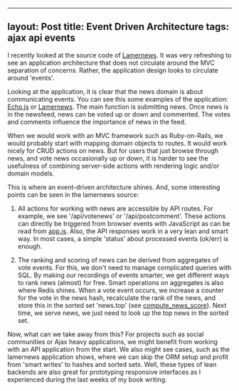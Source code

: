 ---
layout: Post
title: Event Driven Architecture
tags: ajax api events
----
I recently looked at the source code of [Lamernews](https://github.com/antirez/lamernews). It was very refreshing to see an application architecture that does not circulate around the MVC separation of concerns. Rather, the application design looks to circulate around 'events'.

Looking at the application, it is clear that the news domain is about communicating events. You can see this some examples of the application: [Echo.js](http://echojs.org) or [Lamernews](http://lamernews.org). The main function is submitting news. Once news is in the newsfeed, news can be voted up or down and commented. The votes and comments influence the importance of news in the feed.

When we would work with an MVC framework such as Ruby-on-Rails, we would probably start with mapping domain objects to routes. It would work nicely for CRUD actions on news. But for users that just browse through news, and vote news occasionally up or down, it is harder to see the usefulness of combining server-side actions with rendering logic and/or domain models.

This is where an event-driven architecture shines. And, some interesting points can be seen in the lamernews source:

1. All actions for working with news are accessible by API routes. For example, we see '/api/votenews' or '/api/postcomment'. These actions can directly be triggered from browser events with JavaScript as can be read from [app.js](https://github.com/antirez/lamernews/blob/master/public/js/app.js). Also, the API responses work in a very lean and smart way. In most cases, a simple 'status' about processed events (ok/err) is enough.

2. The ranking and scoring of news can be derived from aggregates of vote events. For this, we don't need to manage complicated queries with SQL. By making our recordings of events smarter, we get different ways to rank news (almost) for free. Smart operations on aggregates is also where Redis shines. When a vote event occurs, we increase a counter for the vote in the news hash, recalculate the rank of the news, and store this in the sorted set 'news.top' (see [compute_news_score](https://github.com/antirez/lamernews/blob/master/app.rb#L1431-L1443)). Next time, we serve news, we just need to look up the top news in the sorted set.

Now, what can we take away from this? For projects such as social communities or Ajax heavy applications, we might benefit from working with an API application from the start. We also might see cases, such as the lamernews application shows, where we can skip the ORM setup and profit from 'smart writes' to hashes and sorted sets. Well, these types of lean backends are also great for prototyping responsive interfaces as I experienced during the last weeks of my book writing.




